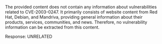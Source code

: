 The provided content does not contain any information about vulnerabilities related to CVE-2003-0247. It primarily consists of website content from Red Hat, Debian, and Mandriva, providing general information about their products, services, communities, and news. Therefore, no vulnerability information can be extracted from this content.

Response: UNRELATED